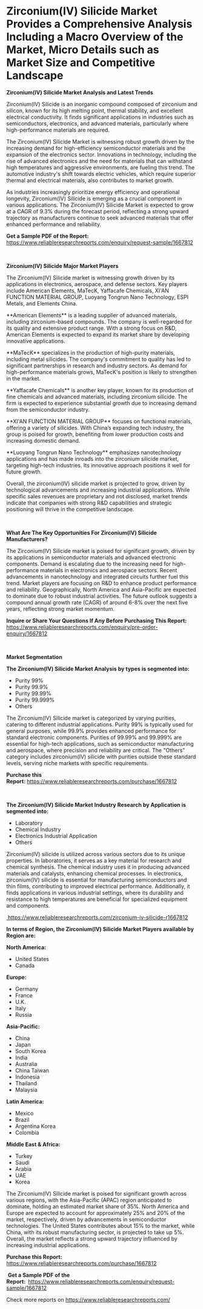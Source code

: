 <p><h1>Zirconium(IV) Silicide Market Provides a Comprehensive Analysis Including a Macro Overview of the Market, Micro Details such as Market Size and Competitive Landscape</h1></p><p><strong>Zirconium(IV) Silicide Market Analysis and Latest Trends</strong></p>
<p><p>Zirconium(IV) Silicide is an inorganic compound composed of zirconium and silicon, known for its high melting point, thermal stability, and excellent electrical conductivity. It finds significant applications in industries such as semiconductors, electronics, and advanced materials, particularly where high-performance materials are required.</p><p>The Zirconium(IV) Silicide Market is witnessing robust growth driven by the increasing demand for high-efficiency semiconductor materials and the expansion of the electronics sector. Innovations in technology, including the rise of advanced electronics and the need for materials that can withstand high temperatures and aggressive environments, are fueling this trend. The automotive industry's shift towards electric vehicles, which require superior thermal and electrical materials, also contributes to market growth.</p><p>As industries increasingly prioritize energy efficiency and operational longevity, Zirconium(IV) Silicide is emerging as a crucial component in various applications. The Zirconium(IV) Silicide Market is expected to grow at a CAGR of 9.3% during the forecast period, reflecting a strong upward trajectory as manufacturers continue to seek advanced materials that offer enhanced performance and reliability.</p></p>
<p><strong>Get a Sample PDF of the Report:&nbsp;</strong> <a href="https://www.reliableresearchreports.com/enquiry/request-sample/1667812?utm_campaign=2298&utm_medium=2&utm_source=Github&utm_content=ia&utm_term=02042025&utm_id=zirconiumiv-silicide">https://www.reliableresearchreports.com/enquiry/request-sample/1667812</a></p>
<p>&nbsp;</p>
<p><strong>Zirconium(IV) Silicide Major Market Players</strong></p>
<p><p>The Zirconium(IV) Silicide market is witnessing growth driven by its applications in electronics, aerospace, and defense sectors. Key players include American Elements, MaTecK, Yaffacafe Chemicals, XI'AN FUNCTION MATERIAL GROUP, Luoyang Tongrun Nano Technology, ESPI Metals, and Elements China. </p><p>**American Elements** is a leading supplier of advanced materials, including zirconium-based compounds. The company is well-regarded for its quality and extensive product range. With a strong focus on R&D, American Elements is expected to expand its market share by developing innovative applications.</p><p>**MaTecK** specializes in the production of high-purity materials, including metal silicides. The company's commitment to quality has led to significant partnerships in research and industry sectors. As demand for high-performance materials grows, MaTecK's position is likely to strengthen in the market.</p><p>**Yaffacafe Chemicals** is another key player, known for its production of fine chemicals and advanced materials, including zirconium silicide. The firm is expected to experience substantial growth due to increasing demand from the semiconductor industry.</p><p>**XI'AN FUNCTION MATERIAL GROUP** focuses on functional materials, offering a variety of silicides. With China’s expanding tech industry, the group is poised for growth, benefiting from lower production costs and increasing domestic demand.</p><p>**Luoyang Tongrun Nano Technology** emphasizes nanotechnology applications and has made inroads into the zirconium silicide market, targeting high-tech industries. Its innovative approach positions it well for future growth.</p><p>Overall, the zirconium(IV) silicide market is projected to grow, driven by technological advancements and increasing industrial applications. While specific sales revenues are proprietary and not disclosed, market trends indicate that companies with strong R&D capabilities and strategic positioning will thrive in the competitive landscape.</p></p>
<p>&nbsp;</p>
<p><strong>What Are The Key Opportunities For Zirconium(IV) Silicide Manufacturers?</strong></p>
<p><p>The Zirconium(IV) Silicide market is poised for significant growth, driven by its applications in semiconductor materials and advanced electronic components. Demand is escalating due to the increasing need for high-performance materials in electronics and aerospace sectors. Recent advancements in nanotechnology and integrated circuits further fuel this trend. Market players are focusing on R&D to enhance product performance and reliability. Geographically, North America and Asia-Pacific are expected to dominate due to robust industrial activities. The future outlook suggests a compound annual growth rate (CAGR) of around 6-8% over the next five years, reflecting strong market momentum.</p></p>
<p><strong>Inquire or Share Your Questions If Any Before Purchasing This Report:</strong> <a href="https://www.reliableresearchreports.com/enquiry/pre-order-enquiry/1667812?utm_campaign=2298&utm_medium=2&utm_source=Github&utm_content=ia&utm_term=02042025&utm_id=zirconiumiv-silicide">https://www.reliableresearchreports.com/enquiry/pre-order-enquiry/1667812</a></p>
<p>&nbsp;</p>
<p><strong>Market Segmentation</strong></p>
<p><strong>The Zirconium(IV) Silicide Market Analysis by types is segmented into:</strong></p>
<p><ul><li>Purity 99%</li><li>Purity 99.9%</li><li>Purity 99.99%</li><li>Purity 99.999%</li><li>Others</li></ul></p>
<p><p>The Zirconium(IV) Silicide market is categorized by varying purities, catering to different industrial applications. Purity 99% is typically used for general purposes, while 99.9% provides enhanced performance for standard electronic components. Purities of 99.99% and 99.999% are essential for high-tech applications, such as semiconductor manufacturing and aerospace, where precision and reliability are critical. The "Others" category includes zirconium(IV) silicide with purities outside these standard levels, serving niche markets with specific requirements.</p></p>
<p><strong>Purchase this Report:&nbsp;</strong><a href="https://www.reliableresearchreports.com/purchase/1667812?utm_campaign=2298&utm_medium=2&utm_source=Github&utm_content=ia&utm_term=02042025&utm_id=zirconiumiv-silicide">https://www.reliableresearchreports.com/purchase/1667812</a></p>
<p>&nbsp;</p>
<p><strong>The Zirconium(IV) Silicide Market Industry Research by Application is segmented into:</strong></p>
<p><ul><li>Laboratory</li><li>Chemical Industry</li><li>Electronics Industrial Application</li><li>Others</li></ul></p>
<p><p>Zirconium(IV) silicide is utilized across various sectors due to its unique properties. In laboratories, it serves as a key material for research and chemical synthesis. The chemical industry uses it in producing advanced materials and catalysts, enhancing chemical processes. In electronics, zirconium(IV) silicide is essential for manufacturing semiconductors and thin films, contributing to improved electrical performance. Additionally, it finds applications in various industrial settings, where its durability and resistance to high temperatures are beneficial for specialized equipment and components.</p></p>
<p><a href="https://www.reliableresearchreports.com/zirconium-iv-silicide-r1667812?utm_campaign=2298&utm_medium=2&utm_source=Github&utm_content=ia&utm_term=02042025&utm_id=zirconiumiv-silicide">&nbsp;https://www.reliableresearchreports.com/zirconium-iv-silicide-r1667812</a></p>
<p><strong>In terms of Region, the Zirconium(IV) Silicide Market Players available by Region are:</strong></p>
<p>
    <p> <strong> North America: </strong>
        <ul>
            <li>United States</li>
            <li>Canada</li>
        </ul>
        </p> 
    <p> <strong> Europe: </strong>
        <ul>
            <li>Germany</li>
            <li>France</li>
            <li>U.K.</li>
            <li>Italy</li>
            <li>Russia</li>
        </ul>
        </p> 
    <p> <strong> Asia-Pacific: </strong>
        <ul>
            <li>China</li>
            <li>Japan</li>
            <li>South Korea</li>
            <li>India</li>
            <li>Australia</li>
            <li>China Taiwan</li>
            <li>Indonesia</li>
            <li>Thailand</li>
            <li>Malaysia</li>
        </ul>
        </p> 
    <p> <strong> Latin America: </strong>
        <ul>
            <li>Mexico</li>
            <li>Brazil</li>
            <li>Argentina Korea</li>
            <li>Colombia</li>
        </ul>
        </p> 
    <p> <strong> Middle East & Africa: </strong>
        <ul>
            <li>Turkey</li>
            <li>Saudi</li>
            <li>Arabia</li>
            <li>UAE</li>
            <li>Korea</li>
        </ul>
    </p>
    </p>
<p><p>The Zirconium(IV) Silicide market is poised for significant growth across various regions, with the Asia-Pacific (APAC) region anticipated to dominate, holding an estimated market share of 35%. North America and Europe are expected to account for approximately 25% and 20% of the market, respectively, driven by advancements in semiconductor technologies. The United States contributes about 15% to the market, while China, with its robust manufacturing sector, is projected to take up 5%. Overall, the market reflects a strong upward trajectory influenced by increasing industrial applications.</p></p>
<p><strong>Purchase this Report: </strong><a href="https://www.reliableresearchreports.com/purchase/1667812?utm_campaign=2298&utm_medium=2&utm_source=Github&utm_content=ia&utm_term=02042025&utm_id=zirconiumiv-silicide">https://www.reliableresearchreports.com/purchase/1667812</a></p>
<p>&nbsp;<strong>Get a Sample PDF of the Report:&nbsp;&nbsp;</strong><a href="https://www.reliableresearchreports.com/enquiry/request-sample/1667812?utm_campaign=2298&utm_medium=2&utm_source=Github&utm_content=ia&utm_term=02042025&utm_id=zirconiumiv-silicide">https://www.reliableresearchreports.com/enquiry/request-sample/1667812</a></p>
<p><strong></strong></p>
<p>Check more reports on <a href="https://www.reliableresearchreports.com/?utm_campaign=2298&utm_medium=2&utm_source=Github&utm_content=ia&utm_term=02042025&utm_id=zirconiumiv-silicide">https://www.reliableresearchreports.com/</a></p>